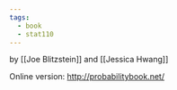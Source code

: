```yaml
---
tags:
  - book
  - stat110
---
```

by [[Joe Blitzstein]] and [[Jessica Hwang]]

Online version: http://probabilitybook.net/